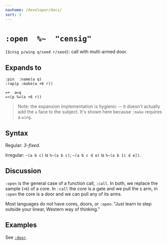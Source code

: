 ```yaml
---
navhome: /developer/docs/
sort: 3
---
```


# `:open  %~  "censig"`

`{$cnsg p/wing q/seed r/seed}`: call with multi-armed door.

## Expands to

```
:pin  :name(a q)
:rap(p :make(a +6 r))
```

```
=+  a=q
=<(p %=(a +6 r))
```

> Note: the expansion implementation is hygienic -- it doesn't actually add the
> `a` face to the subject. It's shown here because `:make` requires a `wing`.

## Syntax

Regular: *3-fixed*.

Irregular: `~(a b c)` is `%~(a b c)`; `~(a b c d e)` is `%~(a b
[c d e])`.

## Discussion

`:open` is the general case of a function call, `:call`.  In
both, we replace the sample (`+6`) of a core.  In `:call` the
core is a gate and we pull the `$` arm, in `:open` the
core is a door and we can pull any of its arms.

Most languages do not have cores, doors, or `:open`.  "Just
learn to step outside your linear, Western way of thinking."

## Examples

See [`:door`](../../bar-core/cab-door).

